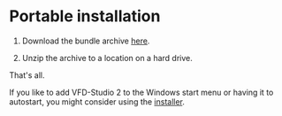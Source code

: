 # Portable installation

1. Download the bundle archive [here](https://github.com/CypaxNET/VFD-Studio2/releases).

2. Unzip the archive to a location on a hard drive.

That's all.

If you like to add VFD-Studio 2 to the Windows start menu or having it to autostart, you might consider using the [installer](./Installer.md).
